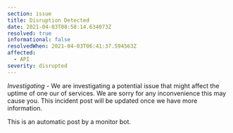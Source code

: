 ```yaml
---
section: issue
title: Disruption Detected
date: 2021-04-03T08:58:14.634073Z
resolved: true
informational: false
resolvedWhen: 2021-04-03T06:41:37.594563Z
affected:
  - API
severity: disrupted
---
```

*Investigating* - We are investigating a potential issue that might affect the uptime of one our of services. We are sorry for any inconvenience this may cause you. This incident post will be updated once we have more information.

This is an automatic post by a monitor bot.
        